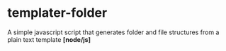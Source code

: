 # templater-folder

A simple javascript script that generates folder and file structures from a plain text template **[node/js]**
